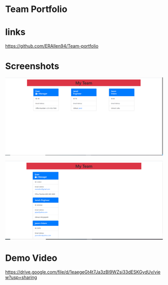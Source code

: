# Team Portfolio

# links

https://github.com/ERAllen94/Team-portfolio

# Screenshots

![alt text](./team-profile-2.PNG)

![alt text](./team-profile.PNG)


# Demo Video

https://drive.google.com/file/d/1eaegeGt4t7Ja3zBI9WZsi33dESKGydUv/view?usp=sharing